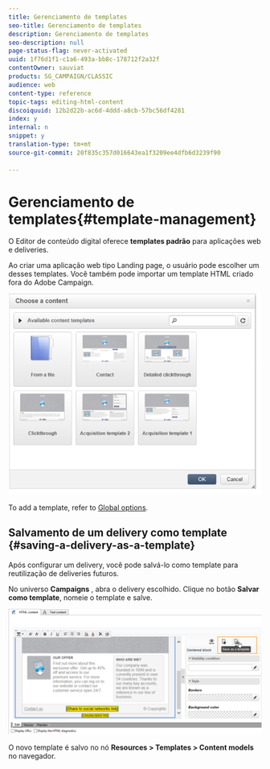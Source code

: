 ```yaml
---
title: Gerenciamento de templates
seo-title: Gerenciamento de templates
description: Gerenciamento de templates
seo-description: null
page-status-flag: never-activated
uuid: 1f76d1f1-c1a6-493a-bb8c-178712f2a32f
contentOwner: sauviat
products: SG_CAMPAIGN/CLASSIC
audience: web
content-type: reference
topic-tags: editing-html-content
discoiquuid: 12b2d22b-ac6d-4ddd-a8cb-57bc56df4281
index: y
internal: n
snippet: y
translation-type: tm+mt
source-git-commit: 20f835c357d016643ea1f3209ee4dfb6d3239f90

---
```



# Gerenciamento de templates{#template-management}

O Editor de conteúdo digital oferece **templates padrão** para aplicações web e deliveries.

Ao criar uma aplicação web tipo Landing page, o usuário pode escolher um desses templates. Você também pode importar um template HTML criado fora do Adobe Campaign.

![](assets/dce_popup_templatechoice.png)

To add a template, refer to [Global options](../../web/using/content-editor-interface.md#global-options).

## Salvamento de um delivery como template {#saving-a-delivery-as-a-template}

Após configurar um delivery, você pode salvá-lo como template para reutilização de deliveries futuros.

No universo **Campaigns** , abra o delivery escolhido. Clique no botão **Salvar como template**, nomeie o template e salve.

![](assets/dce_save_model.png)

O novo template é salvo no nó **Resources > Templates > Content models** no navegador.
